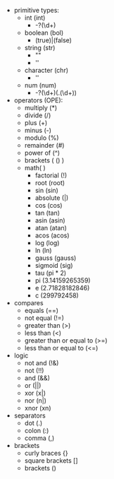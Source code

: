 - primitive types:
	- int (int)
	    - -?(\d+)
	- boolean (bol)
	    - (true)|(false)
	- string (str)
	    - "<TEXT>"
	    - '<TEXT>'
	- character (chr)
	    - '<CHARACTER>'
	- num (num)
	    - -?(\d+)(.(\d+))
- operators (OPE):
    - multiply (*)
    - divide (/)
    - plus (+)
    - minus (-)
    - modulo (%)
    - remainder (#)
    - power of (^)
    - brackets ( () ) 
    - math( )
        - factorial (!)
        - root (root)
        - sin (sin)
        - absolute (|)
        - cos (cos)
        - tan (tan)
        - asin (asin)
        - atan (atan)
        - acos (acos)
        - log (log)
        - ln (ln)
        - gauss (gauss)
        - sigmoid (sig)
        - tau (pi * 2)
        - pi (3.14159265359)
        - e (2.71828182846)
        - c (299792458)
- compares
    - equals (==)
    - not equal (!=)
    - greater than (>)
    - less than (<)
    - greater than or equal to (>=)
    - less than or equal to (<=)
- logic
    - not and (!&)
    - not (!!)
    - and (&&)
    - or (||)
    - xor (x|)
    - nor (n|)
    - xnor (xn)
- separators
    - dot (.)
    - colon (:)
    - comma (,)
- brackets
    - curly braces {}
    - square brackets []
    - brackets ()
